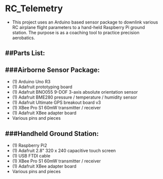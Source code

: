 RC_Telemetry
=============

* This project uses an Arduino based sensor package to downlink various RC airplane flight parameters to a hand-held Raspberry Pi ground station.  The purpose is as a coaching tool to practice precision aerobatics.

##Parts List:
-----------

###Airborne Sensor Package:
------------------------
* (1) Arduino Uno R3
* (1) Adafruit prototyping board
* (1) Adafruit BNO055 9-DOF 3-axis absolute orientation sensor
* (1) Adafruit BME280 pressure / temperature / humidity sensor
* (1) Adafruit Ultimate GPS breakout board v3
* (1) XBee Pro S1 60mW transmitter / receiver
* (1) Adafruit XBee adapter board
* Various pins and pieces

###Handheld Ground Station:
------------------------
* (1) Raspberry Pi2
* (1) Adafruit 2.8" 320 x 240 capacitive touch screen
* (1) USB FTDI cable
* (1) XBee Pro S1 60mW transmitter / receiver
* (1) Adafruit XBee adapter board
* Various pins and pieces

